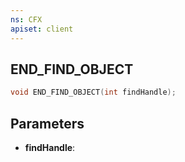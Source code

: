 ```yaml
---
ns: CFX
apiset: client
---
```

## END_FIND_OBJECT

```c
void END_FIND_OBJECT(int findHandle);
```


## Parameters
* **findHandle**: 

